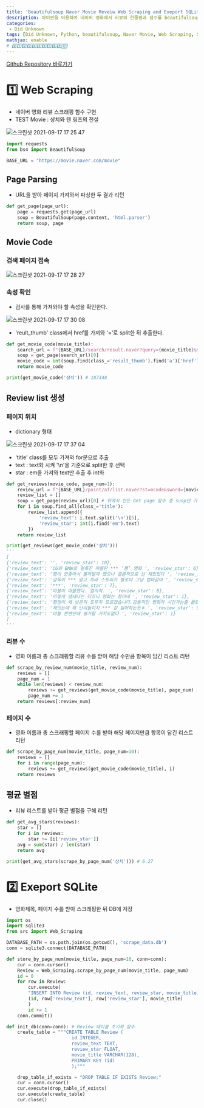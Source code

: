 ```yaml
---
title: 'Beautifulsoup Naver Movie Reveiw Web Scraping and Exeport SQLite in Python'
description: 파이썬을 이용하여 네이버 영화에서 리뷰의 한줄평과 점수를 beautifulsoup로 스크래핑하여 리스트로 저장 및 평균 점수를 구하고 SQLite를 통해 DB를 저장하는 과정
categories:
 - Did Unknown
tags: [Did Unknown, Python, beautifulsoup, Naver Movie, Web Scraping, SQLite, 파이썬, 네이버 영화, 스크래핑, 크롤링]
mathjax: enable
# 0️⃣1️⃣2️⃣3️⃣4️⃣5️⃣6️⃣7️⃣8️⃣9️⃣🔟
---
```


[Github Repository 바로가기](https://github.com/6mini/Naver_Movie_Scraper)

# 1️⃣ Web Scraping
- 네이버 영화 리뷰 스크래핑 함수 구현
- TEST Movie : 샹치와 텐 링즈의 전설

![스크린샷 2021-09-17 17 25 47](https://user-images.githubusercontent.com/79494088/133750472-1b9b330e-1c78-43ec-acc9-4d4a5406c5c4.png)

```py
import requests
from bs4 import BeautifulSoup

BASE_URL = "https://movie.naver.com/movie"
```

## Page Parsing
- URL을 받아 페이지 가져와서 파싱한 두 결과 리턴

```py
def get_page(page_url):
    page = requests.get(page_url)
    soup = BeautifulSoup(page.content, 'html.parser')
    return soup, page
```

## Movie Code

### 검색 페이지 접속

![스크린샷 2021-09-17 17 28 27](https://user-images.githubusercontent.com/79494088/133750927-e73d4c47-5ea9-4188-842a-f1a4c6c5c82b.png)

### 속성 확인
- 검사를 통해 가져와야 할 속성을 확인한다.

![스크린샷 2021-09-17 17 30 08](https://user-images.githubusercontent.com/79494088/133751200-095dc4f4-bc4a-4ae4-a148-5ee81c46f3e7.png)

- 'reult_thumb' class에서 href를 가져와 '='로 split한 뒤 추출한다.

```py
def get_movie_code(movie_title):
    search_url = f"{BASE_URL}/search/result.naver?query={movie_title}&section=all&ie=utf8"
    soup = get_page(search_url)[0]
    movie_code = int(soup.find(class_='result_thumb').find('a')['href'].split('=')[1])
    return movie_code

print(get_movie_code('샹치')) # 187348
```

## Review list 생성

### 페이지 위치
- dictionary 형태

![스크린샷 2021-09-17 17 37 04](https://user-images.githubusercontent.com/79494088/133752178-f4cbda0c-41f7-4b51-9bca-87eaa563012e.png)

- 'title' class를 모두 가져와 for문으로 추출
- text : text화 시켜 '\n'을 기준으로 split한 후 선택
- star : em을 가져와 text만 추출 후 int화

```py
def get_reviews(movie_code, page_num=1):
    review_url = f"{BASE_URL}/point/af/list.naver?st=mcode&sword={movie_code}&target=after&page={page_num}"
    review_list = []
    soup = get_page(review_url)[0] # 위에서 만든 Get page 함수 중 suop만 가져오기
    for i in soup.find_all(class_='title'):
        review_list.append({
            'review_text': i.text.split('\n')[5],
            'review_star': int(i.find('em').text)
        })
    return review_list

print(get_reviews(get_movie_code('샹치')))
'''
[
{'review_text': '', 'review_star': 10},
{'review_text': 'CG와 BMW로 얼룩진 마블판 *** ‘뽕’ 영화 ', 'review_star': 6},
{'review_text': '평이 안좋아서 볼까말까 했으나 결론적으로 난 재밌었다 ', 'review_star': 10},
{'review_text': '감독이 *** 알고 까라 스토리가 별로야 그냥 캡마같아 ', 'review_star': 6},
{'review_text': '***', 'review_star': 7},
{'review_text': '마블이 마블했다. 엄지척. ', 'review_star': 8},
{'review_text': '이렇게 냄새나는 디즈니 영화는 첨이네 ', 'review_star': 1},
{'review_text': '평점이 왜 낮은지 도무지 모르겠습니다.감동적인 영화라 시간가는줄 몰랐습니다.고맙습니다. ', 'review_star': 10},
{'review_text': '재밋는데 왜 난리들이지 *** 걍 싫어하는듯ㅎ ', 'review_star': 9},
{'review_text': '마블 찐팬인데 평가할 가치도없다 ', 'review_star': 1}
]
'''
```

### 리뷰 수
- 영화 이름과 총 스크래핑할 리뷰 수를 받아 해당 수만큼 항목이 담긴 리스트 리턴

```py
def scrape_by_review_num(movie_title, review_num):
    reviews = []
    page_num = 1
    while len(reviews) < review_num:
        reviews += get_reviews(get_movie_code(movie_title), page_num)
        page_num += 1
    return reviews[:review_num]
```

### 페이지 수
- 영화 이름과 총 스크래핑할 페이지 수를 받아 해당 페이지만큼 항목이 담긴 리스트 리턴

```py
def scrape_by_page_num(movie_title, page_num=10):
    reviews = []
    for i in range(page_num):
        reviews += get_reviews(get_movie_code(movie_title), i)
    return reviews
```

## 평균 별점
- 리뷰 리스트를 받아 평균 별점을 구해 리턴

```py
def get_avg_stars(reviews):
    star = []
    for i in reviews:
        star += [i['review_star']]
    avg = sum(star) / len(star)
    return avg

print(get_avg_stars(scrape_by_page_num('샹치'))) # 6.27
```

# 2️⃣ Exeport SQLite
- 영화제목, 페이지 수를 받아 스크래핑한 뒤 DB에 저장

```py
import os
import sqlite3
from src import Web_Scraping

DATABASE_PATH = os.path.join(os.getcwd(), 'scrape_data.db')
conn = sqlite3.connect(DATABASE_PATH)

def store_by_page_num(movie_title, page_num=10, conn=conn):
    cur = conn.cursor()
    Review = Web_Scraping.scrape_by_page_num(movie_title, page_num)
    id = 0
    for row in Review:
        cur.execute(
        "INSERT INTO Review (id, review_text, review_star, movie_title) VALUES (?, ?, ?, ?)",
        (id, row['review_text'], row['review_star'], movie_title)
        )
        id += 1
    conn.commit()

def init_db(conn=conn): # Review 테이블 초기화 함수
    create_table = """CREATE TABLE Review (
                        id INTEGER,
                        review_text TEXT,
                        review_star FLOAT,
                        movie_title VARCHAR(128),
                        PRIMARY KEY (id)
                        );"""

    drop_table_if_exists = "DROP TABLE IF EXISTS Review;"
    cur = conn.cursor()
    cur.execute(drop_table_if_exists)
    cur.execute(create_table)
    cur.close()
```